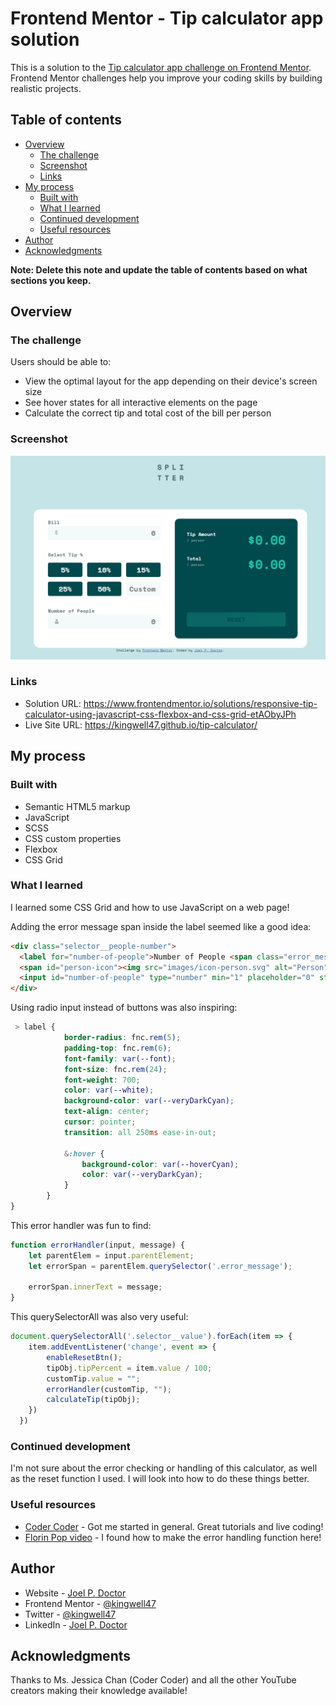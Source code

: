 # Frontend Mentor - Tip calculator app solution

This is a solution to the [Tip calculator app challenge on Frontend Mentor](https://www.frontendmentor.io/challenges/tip-calculator-app-ugJNGbJUX). Frontend Mentor challenges help you improve your coding skills by building realistic projects.

## Table of contents

- [Overview](#overview)
  - [The challenge](#the-challenge)
  - [Screenshot](#screenshot)
  - [Links](#links)
- [My process](#my-process)
  - [Built with](#built-with)
  - [What I learned](#what-i-learned)
  - [Continued development](#continued-development)
  - [Useful resources](#useful-resources)
- [Author](#author)
- [Acknowledgments](#acknowledgments)

**Note: Delete this note and update the table of contents based on what sections you keep.**

## Overview

### The challenge

Users should be able to:

- View the optimal layout for the app depending on their device's screen size
- See hover states for all interactive elements on the page
- Calculate the correct tip and total cost of the bill per person

### Screenshot

![](./images/Screenshot.png)

### Links

- Solution URL: https://www.frontendmentor.io/solutions/responsive-tip-calculator-using-javascript-css-flexbox-and-css-grid-etAObyJPh
- Live Site URL: https://kingwell47.github.io/tip-calculator/

## My process

### Built with

- Semantic HTML5 markup
- JavaScript
- SCSS
- CSS custom properties
- Flexbox
- CSS Grid


### What I learned

I learned some CSS Grid and how to use JavaScript on a web page!

Adding the error message span inside the label seemed like a good idea:
```html
<div class="selector__people-number">
  <label for="number-of-people">Number of People <span class="error_message" id="invalid-people"></span></label>
  <span id="person-icon"><img src="images/icon-person.svg" alt="Person"></span>
  <input id="number-of-people" type="number" min="1" placeholder="0" step="1">
</div>
```
Using radio input instead of buttons was also inspiring:
```scss
 > label {
            border-radius: fnc.rem(5);
            padding-top: fnc.rem(6);
            font-family: var(--font);
            font-size: fnc.rem(24);
            font-weight: 700;
            color: var(--white);
            background-color: var(--veryDarkCyan);
            text-align: center;
            cursor: pointer;
            transition: all 250ms ease-in-out;

            &:hover {
                background-color: var(--hoverCyan);
                color: var(--veryDarkCyan);
            }            
        }
}
```
This error handler was fun to find:
```js
function errorHandler(input, message) {
    let parentElem = input.parentElement;
    let errorSpan = parentElem.querySelector('.error_message');

    errorSpan.innerText = message;
}
```
This querySelectorAll was also very useful:
```js
document.querySelectorAll('.selector__value').forEach(item => {
    item.addEventListener('change', event => {
        enableResetBtn();        
        tipObj.tipPercent = item.value / 100;
        customTip.value = "";
        errorHandler(customTip, "");
        calculateTip(tipObj);
    })
  })
```


### Continued development

I'm not sure about the error checking or handling of this calculator, as well as the reset function I used. I will look into how to do these things better.


### Useful resources

- [Coder Coder](https://www.youtube.com/channel/UCzNf0liwUzMN6_pixbQlMhQ) - Got me started in general. Great tutorials and live coding!
- [Florin Pop video](https://www.youtube.com/watch?v=rsd4FNGTRBw&t=1047s) - I found how to make the error handling function here!

## Author

- Website - [Joel P. Doctor](https://joeldoctor.com/)
- Frontend Mentor - [@kingwell47](https://www.frontendmentor.io/profile/kingwell47)
- Twitter - [@kingwell47](https://www.twitter.com/kingwell47)
- LinkedIn - [Joel P. Doctor](https://www.linkedin.com/in/joel-d-05854919/)

## Acknowledgments

Thanks to Ms. Jessica Chan (Coder Coder) and all the other YouTube creators making their knowledge available!


